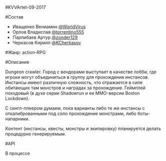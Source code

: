 #KVVArtet-09-2017

#Состав

- Иващенко Вениамин [@WorldVirus](https://github.com/WorldVirus)
- Орлов Владислав [@torrentino555](https://github.com/torrentino555)
- Парпибаев Артур [@zonder129](https://github.com/zonder129)
- Черкасов Кирилл [@KCherkasov](https://github.com/KCherkasov)

#Жанр: action-RPG

#Описание

Dungeon crawler. Город с вендорами выступает в качестве лобби, где игроки могут объединиться в группу для прохождения инстансов. Инстансы имеют различную сложность, что отражается в силе обитающих там монстров и наградах за прохождение. Геймплей походовый (в духе серии Shadowrun и ее MMO-версии Boston Lockdown).

С сингл-плеером думаем, пока варианты либо те же инстансы с откалиброванными под соло прохождение монстрами, либо боты-напарники.

Контент (инстансы, квесты, монстры и экипировку) планируется делать процедурно генерируемым.

#API

В процессе